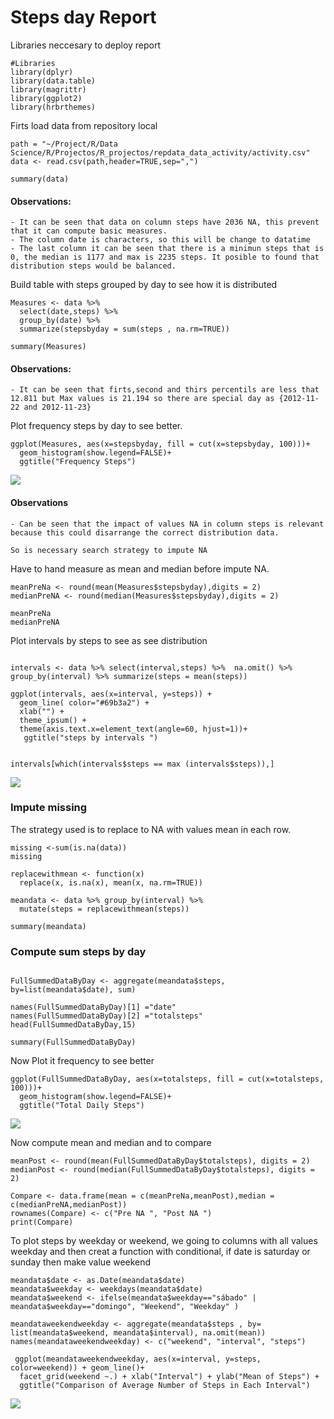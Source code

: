 # Steps day Report

Libraries neccesary to deploy report
``` {r load-packages, include = FALSE}
#Libraries
library(dplyr)
library(data.table)
library(magrittr)
library(ggplot2)
library(hrbrthemes)
```

Firts load data from repository local 


```{r echo= TRUE} 
path = "~/Project/R/Data Science/R/Projectos/R_projectos/repdata_data_activity/activity.csv"
data <- read.csv(path,header=TRUE,sep=",")

summary(data)
```
#### Observations:
```
- It can be seen that data on column steps have 2036 NA, this prevent that it can compute basic measures.
- The column date is characters, so this will be change to datatime
- The last column it can be seen that there is a minimun steps that is 0, the median is 1177 and max is 2235 steps. It posible to found that distribution steps would be balanced.
```

Build table with steps grouped by day to see how it is distributed

```{r  echo = TRUE, message=FALSE, warning=FALSE}
Measures <- data %>% 
  select(date,steps) %>% 
  group_by(date) %>%
  summarize(stepsbyday = sum(steps , na.rm=TRUE)) 

summary(Measures)

```

#### Observations:

```
- It can be seen that firts,second and thirs percentils are less that 12.811 but Max values is 21.194 so there are special day as {2012-11-22 and 2012-11-23}
```

Plot frequency steps by day to see better.

```{r  echo = TRUE, message=FALSE, warning=FALSE}
ggplot(Measures, aes(x=stepsbyday, fill = cut(x=stepsbyday, 100)))+
  geom_histogram(show.legend=FALSE)+
  ggtitle("Frequency Steps")
```

![](https://github.com/Hramos93/R_projectos/blob/master/Course_5_Proj_I/figures/plot1.png)


#### Observations 

```
- Can be seen that the impact of values NA in column steps is relevant because this could disarrange the correct distribution data.

So is necessary search strategy to impute NA 
```

Have to hand measure as mean and median before impute NA.

```{r echo = TRUE}
meanPreNa <- round(mean(Measures$stepsbyday),digits = 2)
medianPreNA <- round(median(Measures$stepsbyday),digits = 2)

meanPreNa
medianPreNA
```

Plot intervals by steps to see as see distribution 

```{r echo = TRUE}

intervals <- data %>% select(interval,steps) %>%  na.omit() %>%  group_by(interval) %>% summarize(steps = mean(steps))

```
```{r echo = TRUE, message=FALSE, warning=FALSE} 
ggplot(intervals, aes(x=interval, y=steps)) +
  geom_line( color="#69b3a2") + 
  xlab("") +
  theme_ipsum() +
  theme(axis.text.x=element_text(angle=60, hjust=1))+
   ggtitle("steps by intervals ")

 
intervals[which(intervals$steps == max (intervals$steps)),]
```
![](https://github.com/Hramos93/R_projectos/blob/master/Course_5_Proj_I/figures/plot2.png)

### Impute missing 

The strategy used is to replace to NA with values mean in each row.

``` {r echo = TRUE}
missing <-sum(is.na(data))
missing
```

```{r echo = TRUE }
replacewithmean <- function(x)
  replace(x, is.na(x), mean(x, na.rm=TRUE))

meandata <- data %>% group_by(interval) %>%
  mutate(steps = replacewithmean(steps))

summary(meandata)

```

### Compute sum steps by day 

```{r echo = TRUE}

FullSummedDataByDay <- aggregate(meandata$steps, by=list(meandata$date), sum)

names(FullSummedDataByDay)[1] ="date"
names(FullSummedDataByDay)[2] ="totalsteps"
head(FullSummedDataByDay,15)

summary(FullSummedDataByDay)  
```

Now Plot it frequency to see better

```{r echo = TRUE}
ggplot(FullSummedDataByDay, aes(x=totalsteps, fill = cut(x=totalsteps, 100)))+
  geom_histogram(show.legend=FALSE)+
  ggtitle("Total Daily Steps")
```

![](https://github.com/Hramos93/R_projectos/blob/master/Course_5_Proj_I/figures/plot3.png)

Now compute mean and median and to compare 

```{r echo = TRUE}
meanPost <- round(mean(FullSummedDataByDay$totalsteps), digits = 2)
medianPost <- round(median(FullSummedDataByDay$totalsteps), digits = 2)

Compare <- data.frame(mean = c(meanPreNa,meanPost),median = c(medianPreNA,medianPost))
rownames(Compare) <- c("Pre NA ", "Post NA ")
print(Compare)

```

To plot steps by weekday or weekend, we going to columns with all values weekday and then creat a function with conditional, if date is saturday or sunday then make value weekend


```{r echo = TRUE }
meandata$date <- as.Date(meandata$date)
meandata$weekday <- weekdays(meandata$date)
meandata$weekend <- ifelse(meandata$weekday=="sábado" | meandata$weekday=="domingo", "Weekend", "Weekday" )

meandataweekendweekday <- aggregate(meandata$steps , by= list(meandata$weekend, meandata$interval), na.omit(mean))
names(meandataweekendweekday) <- c("weekend", "interval", "steps")

```

```{r echo = TRUE}
 ggplot(meandataweekendweekday, aes(x=interval, y=steps, color=weekend)) + geom_line()+
  facet_grid(weekend ~.) + xlab("Interval") + ylab("Mean of Steps") +
  ggtitle("Comparison of Average Number of Steps in Each Interval")
```

![](https://github.com/Hramos93/R_projectos/blob/master/Course_5_Proj_I/figures/plot4.png)
